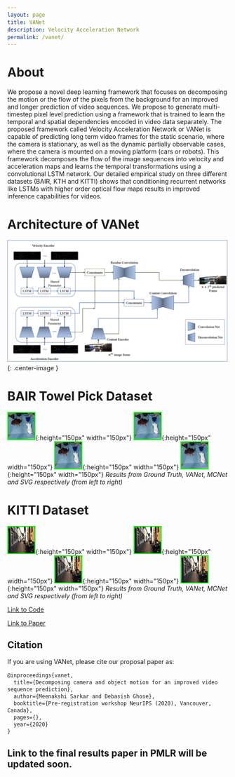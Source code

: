 ```yaml
---
layout: page
title: VANet
description: Velocity Acceleration Network
permalink: /vanet/
---
```


# About
 We propose a novel deep learning framework that focuses on decomposing the motion or the flow of the pixels from the background for an improved and longer prediction of video sequences. We propose to generate multi-timestep pixel level prediction using a framework that is trained to learn the temporal and spatial dependencies encoded in  video data separately. The proposed framework called Velocity Acceleration Network or VANet is  capable of predicting long term video frames for the static scenario, where the camera is stationary, as well as the dynamic partially observable cases, where the camera is mounted on a moving platform (cars or robots). This framework decomposes the flow of the image sequences into velocity and acceleration maps and learns the temporal transformations using a convolutional LSTM network. Our detailed empirical study on three different  datasets (BAIR, KTH and KITTI) shows that conditioning recurrent networks like LSTMs with higher order optical flow maps results in improved inference capabilities for videos. 
# Architecture of VANet 
![](/images/VANet.png){: .center-image }
<!-- *Turtlebot3 (Left), Lego Mindstorms (right)* -->
# BAIR Towel Pick Dataset 
<!-- (https://sites.google.com/berkeley.edu/robotic-interaction-datasets/home) -->
<!-- Ground Truth               |  VANet                     | MCNet                    |  SVG
:-------------------------:|:--------------------------:|:------------------------:|:-------------------------: -->
![](/images/gt.gif){:height="150px" width="150px"}    ![](/images/VANet.gif){:height="150px" width="150px"} ![](/images/MCNet.gif){:height="150px" width="150px"}    ![](/images/svg.gif){:height="150px" width="150px"}
*Results from Ground Truth, VANet, MCNet and SVG respectively (from left to right)*
<!-- <p float="center"> -->
<!-- <img src="/images/gt.gif" width="425"/>  <img src="images/VANet.gif" width="425"/>  <img src="images/MCNet.gif" width="425"/> <img src="images/svg.gif" width="425"/>   -->
<!-- </p> -->
# KITTI Dataset
<!-- (https://sites.google.com/berkeley.edu/robotic-interaction-datasets/home) -->
<!-- Ground Truth               |  VANet                     | MCNet                    |  SVG
:-------------------------:|:--------------------------:|:------------------------:|:-------------------------: -->
![](/images/kitti_gt.gif){:height="150px" width="150px"}    ![](/images/kitti_vanet.gif){:height="150px" width="150px"} ![](/images/kitti_mcnet.gif){:height="150px" width="150px"}    ![](/images/kitti_svg.gif){:height="150px" width="150px"}
*Results from Ground Truth, VANet, MCNet and SVG respectively (from left to right)*

[Link to Code](https://github.com/meenakshisarkar/vanet-pmlr.git)

[Link to Paper](https://preregister.science/papers_20neurips/85_paper.pdf)

## Citation
If you are using VANet, please cite our proposal paper as:
```
@inproceedings{vanet,
  title={Decomposing camera and object motion for an improved video sequence prediction},
  author={Meenakshi Sarkar and Debasish Ghose},
  booktitle={Pre-registration workshop NeurIPS (2020), Vancouver, Canada},
  pages={},
  year={2020}
}
```
##

## Link to the final results paper in PMLR will be updated soon.

